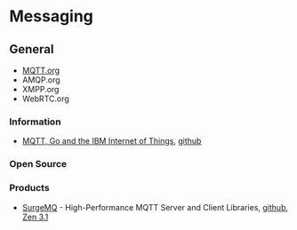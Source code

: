 # Messaging


## General
* [MQTT.org](http://mqtt.org)
* AMQP.org
* XMPP.org
* WebRTC.org


### Information
* [MQTT, Go and the IBM Internet of Things](http://rndm.io/mqtt-go-and-the-ibm-internet-of-things/),
  [github](https://github.com/alsm/goIoT)


### Open Source



### Products
* [SurgeMQ](http://surgemq.com) - High-Performance MQTT Server and Client Libraries,
  [github](https://github.com/surgemq/surgemq),
  [Zen 3.1](http://zhen.org/categories/surgemq/)
